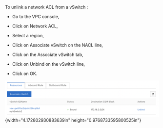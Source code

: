 To unlink a network ACL from a vSwitch :

-   Go to the VPC console,

-   Click on Network ACL,

-   Select a region,

-   Click on Associate vSwitch on the NACL line,

-   Click on the Associate vSwitch tab,

-   Click on Unbind on the vSwitch line,

-   Click on OK.

![](./media/image12.png){width="4.172802930883639in"
height="0.9768733595800525in"}
